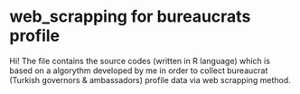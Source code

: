 # web_scrapping for bureaucrats profile

Hi! The file contains the source codes (written in R language) which is based on a algorythm developed by me in order to collect bureaucrat (Turkish governors & ambassadors) profile data via web scrapping method.
